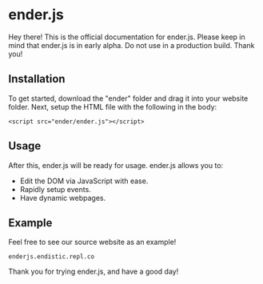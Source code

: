# ender.js
Hey there!
This is the official documentation for ender.js.
Please keep in mind that ender.js is in early alpha.
Do not use in a production build. Thank you!

## Installation
To get started, download the "ender" folder and drag it into your website folder.
Next, setup the HTML file with the following in the body:
```
<script src="ender/ender.js"></script>
```

## Usage
After this, ender.js will be ready for usage.
ender.js allows you to:
- Edit the DOM via JavaScript with ease.
- Rapidly setup events.
- Have dynamic webpages.

## Example
Feel free to see our source website as an example!
```
enderjs.endistic.repl.co
```

Thank you for trying ender.js, and have a good day!
